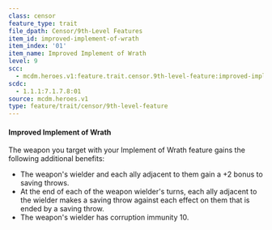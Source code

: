 ```yaml
---
class: censor
feature_type: trait
file_dpath: Censor/9th-Level Features
item_id: improved-implement-of-wrath
item_index: '01'
item_name: Improved Implement of Wrath
level: 9
scc:
  - mcdm.heroes.v1:feature.trait.censor.9th-level-feature:improved-implement-of-wrath
scdc:
  - 1.1.1:7.1.7.8:01
source: mcdm.heroes.v1
type: feature/trait/censor/9th-level-feature
---
```


#### Improved Implement of Wrath

The weapon you target with your Implement of Wrath feature gains the following additional benefits:

- The weapon's wielder and each ally adjacent to them gain a +2 bonus to saving throws.
- At the end of each of the weapon wielder's turns, each ally adjacent to the wielder makes a saving throw against each effect on them that is ended by a saving throw.
- The weapon's wielder has corruption immunity 10.
